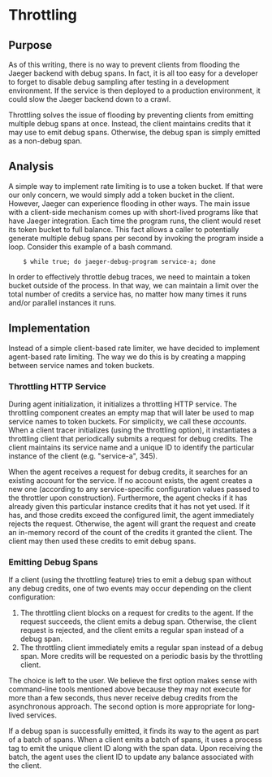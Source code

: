 Throttling
==========

Purpose
-------

As of this writing, there is no way to prevent clients from flooding the Jaeger backend with debug spans. In fact, it is all too easy for a developer to forget to disable debug sampling after testing in a development environment. If the service is then deployed to a production environment, it could slow the Jaeger backend down to a crawl.

Throttling solves the issue of flooding by preventing clients from emitting multiple debug spans at once. Instead, the client maintains credits that it may use to emit debug spans. Otherwise, the debug span is simply emitted as a non-debug span.

Analysis
--------

A simple way to implement rate limiting is to use a token bucket. If that were our only concern, we would simply add a token bucket in the client. However, Jaeger can experience flooding in other ways. The main issue with a client-side mechanism comes up with short-lived programs like that have Jaeger integration. Each time the program runs, the client would reset its token bucket to full balance. This fact allows a caller to potentially generate multiple debug spans per second by invoking the program inside a loop. Consider this example of a bash command.

```
    $ while true; do jaeger-debug-program service-a; done
```

In order to effectively throttle debug traces, we need to maintain a token bucket outside of the process. In that way, we can maintain a limit over the total number of credits a service has, no matter how many times it runs and/or parallel instances it runs.

Implementation
--------------

Instead of a simple client-based rate limiter, we have decided to implement agent-based rate limiting. The way we do this is by creating a mapping between service names and token buckets.

### Throttling HTTP Service

During agent initialization, it initializes a throttling HTTP service. The throttling component creates an empty map that will later be used to map service names to token buckets. For simplicity, we call these *accounts*. When a client tracer initializes (using the throttling option), it instantiates a throttling client that periodically submits a request for debug credits. The client maintains its service name and a unique ID to identify the particular instance of the client (e.g. "service-a", 345).

When the agent receives a request for debug credits, it searches for an existing account for the service. If no account exists, the agent creates a new one (according to any service-specific configuration values passed to the throttler upon construction). Furthermore, the agent checks if it has already given this particular instance credits that it has not yet used. If it has, and those credits exceed the configured limit, the agent immediately rejects the request. Otherwise, the agent will grant the request and create an in-memory record of the count of the credits it granted the client. The client may then used these credits to emit debug spans.

### Emitting Debug Spans

If a client (using the throttling feature) tries to emit a debug span without any debug credits, one of two events may occur depending on the client configuration:

1.	The throttling client blocks on a request for credits to the agent. If the request succeeds, the client emits a debug span. Otherwise, the client request is rejected, and the client emits a regular span instead of a debug span.
2.	The throttling client immediately emits a regular span instead of a debug span. More credits will be requested on a periodic basis by the throttling client.

The choice is left to the user. We believe the first option makes sense with command-line tools mentioned above because they may not execute for more than a few seconds, thus never receive debug credits from the asynchronous approach. The second option is more appropriate for long-lived services.

If a debug span is successfully emitted, it finds its way to the agent as part of a batch of spans. When a client emits a batch of spans, it uses a process tag to emit the unique client ID along with the span data. Upon receiving the batch, the agent uses the client ID to update any balance associated with the client.
